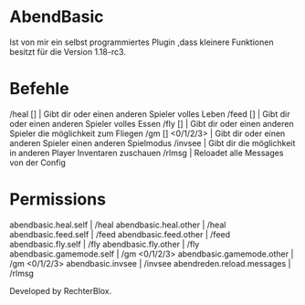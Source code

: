 # AbendBasic
Ist von mir ein selbst programmiertes Plugin ,dass kleinere Funktionen besitzt für die Version 1.18-rc3.

# Befehle
  /heal [<Player>]           | Gibt dir oder einen anderen Spieler volles Leben
  /feed [<Player>]           | Gibt dir oder einen anderen Spieler volles Essen
  /fly [<Player>]            | Gibt dir oder einen anderen Spieler die möglichkeit zum Fliegen
  /gm [<Player>] <0/1/2/3>   | Gibt dir oder einen anderen Spieler einen anderen Spielmodus
  /invsee <Player>           | Gibt dir die möglichkeit in anderen Player Inventaren zuschauen
  /rlmsg                     | Reloadet alle Messages von der Config

# Permissions
  abendbasic.heal.self       | /heal
  abendbasic.heal.other      | /heal <Player>
  abendbasic.feed.self       | /feed
  abendbasic.feed.other      | /feed <Player>
  abendbasic.fly.self        | /fly
  abendbasic.fly.other       | /fly <Player>
  abendbasic.gamemode.self   | /gm <0/1/2/3>
  abendbasic.gamemode.other  | /gm <Player> <0/1/2/3>
  abendbasic.invsee          | /invsee <Player>
  abendreden.reload.messages | /rlmsg

Developed by RechterBlox.
